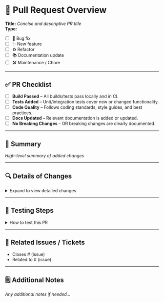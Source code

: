 <!--
Thank you for contributing! 🚀
Please follow this template to help reviewers understand your changes and ensure a smooth merge process.
-->

# 📌 Pull Request Overview

**Title:** _Concise and descriptive PR title_  
**Type:**  
- [ ] 🐞 Bug fix  
- [ ] ✨ New feature  
- [ ] ♻️ Refactor  
- [ ] 📚 Documentation update  
- [ ] 🛠 Maintenance / Chore

---

## ✅ PR Checklist

- [ ] **Build Passed** – All builds/tests pass locally and in CI.  
- [ ] **Tests Added** – Unit/integration tests cover new or changed functionality.  
- [ ] **Code Quality** – Follows coding standards, style guides, and best practices.  
- [ ] **Docs Updated** – Relevant documentation is added or updated.  
- [ ] **No Breaking Changes** – OR breaking changes are clearly documented.  
---

## 📖 Summary
<!-- Give a high-level overview of your changes and the motivation behind them. -->
_High-level summary of added changes_

---

## 🔍 Details of Changes

<details>
<summary>Expand to view detailed changes</summary>

- Bullet point list of changes
- Why these changes were necessary
- Any alternative solutions considered

</details>

---

## 🧪 Testing Steps

<details>
<summary>How to test this PR</summary>

1. Steps to reproduce the issue (if fixing a bug) or test the feature.
2. Commands to run tests locally.
3. Any special environment setup required.

</details>

---

## 📎 Related Issues / Tickets

- Closes # (issue)  
- Related to # (issue)

---

## 🗒️ Additional Notes
<!-- Any extra information for reviewers, such as known limitations, follow-up work, screenshots, or performance considerations. -->
_Any additional notes if needed..._
